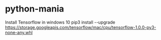 # python-mania


Install Tensorflow in windows 10
pip3 install --upgrade https://storage.googleapis.com/tensorflow/mac/cpu/tensorflow-1.0.0-py3-none-any.whl
